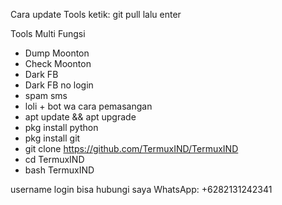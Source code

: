 Cara update Tools
ketik: git pull lalu enter

Tools Multi Fungsi
- Dump Moonton
- Check Moonton
- Dark FB
- Dark FB no login
- spam sms
- loli + bot wa
cara pemasangan
- apt update && apt upgrade
- pkg install python
- pkg install git
- git clone https://github.com/TermuxIND/TermuxIND
- cd TermuxIND
- bash TermuxIND

username login bisa hubungi saya
WhatsApp: +6282131242341

